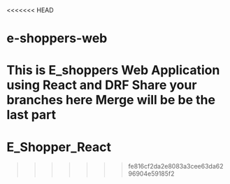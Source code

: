 <<<<<<< HEAD
# e-shoppers-web
This is E_shoppers Web Application using React and DRF
Share your branches here
Merge will be be the last part
=======
# E_Shopper_React
>>>>>>> fe816cf2da2e8083a3cee63da6296904e59185f2
